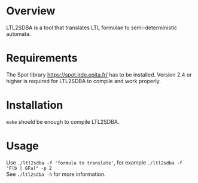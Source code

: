 Overview
========

LTL2SDBA is a tool that translates LTL formulae to semi-deterministic automata.

Requirements
============

The Spot library <https://spot.lrde.epita.fr/> has to be installed. Version 2.4 or higher is required for LTL2SDBA to compile and work properly.

Installation
============
`make` should be enough to compile LTL2SDBA.

Usage
=====
Use `./ltl2sdba -f 'formula to translate'`, for example `./ltl2sdba -f "F(b | GFa)" -p 2`  
See `./ltl2sdba -h` for more information.
